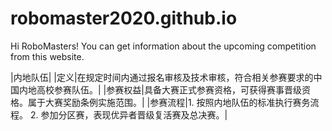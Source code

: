# robomaster2020.github.io

Hi RoboMasters! You can get information about the upcoming competition from this website.

|内地队伍|
|定义|在规定时间内通过报名审核及技术审核，符合相关参赛要求的中国内地高校参赛队伍。|
|参赛权益|具备大赛正式参赛资格，可获得赛事晋级资格。属于大赛奖励条例实施范围。|
|参赛流程|1. 按照内地队伍的标准执行赛务流程。
         2. 参加分区赛，表现优异者晋级复活赛及总决赛。|
